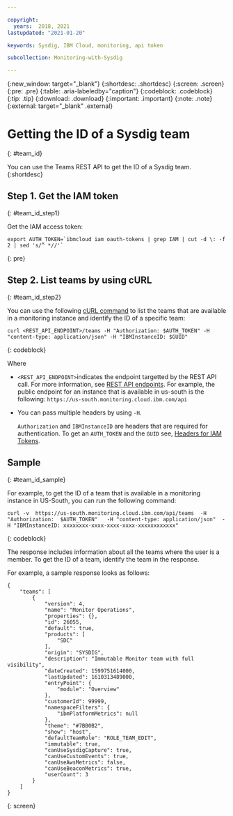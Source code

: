 ```yaml
---

copyright:
  years:  2018, 2021
lastupdated: "2021-01-20"

keywords: Sysdig, IBM Cloud, monitoring, api token

subcollection: Monitoring-with-Sysdig

---
```


{:new_window: target="_blank"}
{:shortdesc: .shortdesc}
{:screen: .screen}
{:pre: .pre}
{:table: .aria-labeledby="caption"}
{:codeblock: .codeblock}
{:tip: .tip}
{:download: .download}
{:important: .important}
{:note: .note}
{:external: target="_blank" .external}


# Getting the ID of a Sysdig team
{: #team_id}

You can use the Teams REST API to get the ID of a Sysdig team.
{:shortdesc}


## Step 1. Get the IAM token
{: #team_id_step1}

Get the IAM access token:

```
export AUTH_TOKEN=`ibmcloud iam oauth-tokens | grep IAM | cut -d \: -f 2 | sed 's/^ *//'`
```
{: pre}


## Step 2. List teams by using cURL
{: #team_id_step2}


You can use the following [cURL command](/docs/Monitoring-with-Sysdig?topic=Monitoring-with-Sysdig-mon-curl) to list the teams that are available in a monitoring instance and identify the ID of a specific team:

```shell
curl <REST_API_ENDPOINT>/teams -H "Authorization: $AUTH_TOKEN" -H "content-type: application/json" -H "IBMInstanceID: $GUID" 
```
{: codeblock}

Where 

* `<REST_API_ENDPOINT>`indicates the endpoint targetted by the REST API call. For more information, see [REST API endpoints](/docs/Monitoring-with-Sysdig?topic=Monitoring-with-Sysdig-endpoints#endpoints_rest_api). For example, the public endpoint for an instance that is available in us-south is the following: `https://us-south.monitoring.cloud.ibm.com/api`

* You can pass multiple headers by using `-H`. 

    `Authorization` and `IBMInstanceID` are headers that are required for authentication. To get an `AUTH_TOKEN` and the `GUID` see, [Headers for IAM Tokens](/docs/Monitoring-with-Sysdig?topic=Monitoring-with-Sysdig-mon-curl#mon-curl-headers-iam).



## Sample
{: #team_id_sample}

For example, to get the ID of a team that is available in a monitoring instance in US-South, you can run the following command:

```  
curl -v  https://us-south.monitoring.cloud.ibm.com/api/teams  -H "Authorization:  $AUTH_TOKEN"   -H "content-type: application/json"  -H "IBMInstanceID: xxxxxxxx-xxxx-xxxx-xxxx-xxxxxxxxxxxx"
```
{: codeblock}


The response includes information about all the teams where the user is a member. To get the ID of a team, identify the team in the response.

For example, a sample response looks as follows:

```
{
    "teams": [
        {
            "version": 4,
            "name": "Monitor Operations",
            "properties": {},
            "id": 26055,
            "default": true,
            "products": [
                "SDC"
            ],
            "origin": "SYSDIG",
            "description": "Immutable Monitor team with full visibility",
            "dateCreated": 1599751614000,
            "lastUpdated": 1610313489000,
            "entryPoint": {
                "module": "Overview"
            },
            "customerId": 99999,
            "namespaceFilters": {
                "ibmPlatformMetrics": null
            },
            "theme": "#7BB0B2",
            "show": "host",
            "defaultTeamRole": "ROLE_TEAM_EDIT",
            "immutable": true,
            "canUseSysdigCapture": true,
            "canUseCustomEvents": true,
            "canUseAwsMetrics": false,
            "canUseBeaconMetrics": true,
            "userCount": 3
        }
    ]
}
```
{: screen}




